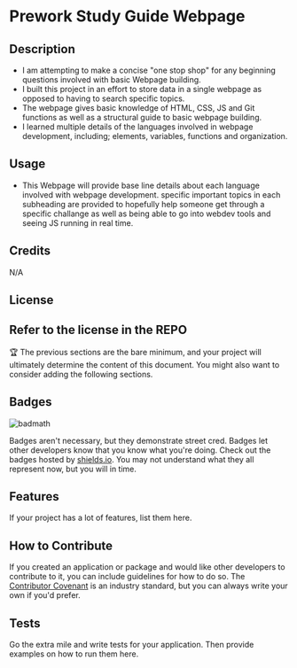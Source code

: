 # Prework Study Guide Webpage

## Description

- I am attempting to make a concise "one stop shop" for any beginning questions involved with basic Webpage building.
- I built this project in an effort to store data in a single webpage as opposed to having to search specific topics.
- The webpage gives basic knowledge of HTML, CSS, JS and Git functions as well as a structural guide to basic webpage building.
- I learned multiple details of the languages involved in webpage development, including; elements, variables, functions and organization. 


## Usage

- This Webpage will provide base line details about each language involved with webpage development. specific important topics in each subheading are provided to hopefully help someone get through a specific challange as well as being able to go into webdev tools and seeing JS running in real time.

## Credits

N/A


## License

Refer to the license in the REPO
---

🏆 The previous sections are the bare minimum, and your project will ultimately determine the content of this document. You might also want to consider adding the following sections.

## Badges

![badmath](https://img.shields.io/github/languages/top/nielsenjared/badmath)

Badges aren't necessary, but they demonstrate street cred. Badges let other developers know that you know what you're doing. Check out the badges hosted by [shields.io](https://shields.io/). You may not understand what they all represent now, but you will in time.

## Features

If your project has a lot of features, list them here.

## How to Contribute

If you created an application or package and would like other developers to contribute to it, you can include guidelines for how to do so. The [Contributor Covenant](https://www.contributor-covenant.org/) is an industry standard, but you can always write your own if you'd prefer.

## Tests

Go the extra mile and write tests for your application. Then provide examples on how to run them here.
